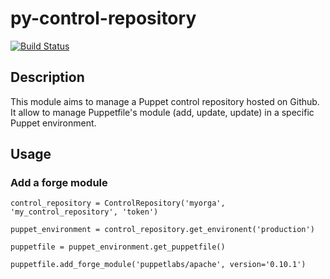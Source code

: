 # py-control-repository

[![Build Status](https://travis-ci.org/othalla/py-control-repository.svg?branch=master)](https://travis-ci.org/othalla/py-control-repository)

## Description

This module aims to manage a Puppet control repository hosted on Github.
It allow to manage Puppetfile's module (add, update, update) in a specific Puppet environment.

## Usage


### Add a forge module

```
control_repository = ControlRepository('myorga', 'my_control_repository', 'token')

puppet_environment = control_repository.get_environent('production')

puppetfile = puppet_environment.get_puppetfile()

puppetfile.add_forge_module('puppetlabs/apache', version='0.10.1')
```

